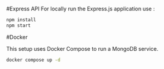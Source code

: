 #Express API 
For locally run the Express.js application use : 
```bash
npm install 
npm start
```

#Docker

This setup uses Docker Compose to run a MongoDB service.

```bash
docker compose up -d
```